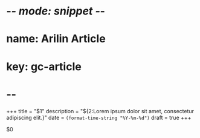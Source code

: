 # -*- mode: snippet -*-
# name: Arilin Article
# key: gc-article
# --
+++
title = "$1"
description = "${2:Lorem ipsum dolor sit amet, consectetur adipiscing elit.}"
date = `(format-time-string "%Y-%m-%d")`
draft = true
+++

$0